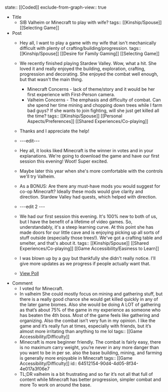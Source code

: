state:: [[Coded]]
exclude-from-graph-view:: true

- Title
  - SIB Valheim or Minecraft to play with wife?
    tags:: [[Kinship/Spouse]] [[Selecting Game]]
- Post
  - Hey all, I want to play a game with my wife that isn't mechanically difficult with plenty of crafting/building/progression.
    tags:: [[Kinship/Spouse]] [[Desire for Family Gaming]] [[Selecting Game]]
  - We recently finished playing Stardew Valley. Wow, what a hit. She loved it and really enjoyed the building, exploration, crafting, progression and decorating. She enjoyed the combat well enough, but that wasn't the main thing.

    - Minecraft Concerns - lack of theme/story and it would be her first experience with First-Person camera.
    - Valheim Concerns - The emphasis and difficulty of combat. Can she spend her time mining and chopping down trees while I farm bad guys? If she wants to join fighting, will she just get killed all the time?
      tags:: [[Kinship/Spouse]] [[Personal Aspects/Preferences]] [[Shared Experiences/Co-playing]]

  - Thanks and I appreciate the help!
  - \---edit---
  - Hey all, it looks liked Minecraft is the winner in votes and in your explanations. We're going to download the game and have our first session this evening! Woot! Super excited.
  - Maybe later this year when she's more comfortable with the controls we'll try Valheim.
  - As a BONUS: Are there any must-have mods you would suggest for co-op Minecraft? Ideally these mods would give clarity and direction. Stardew Valley had quests, which helped with direction.
  - \---edit 2 ---
  - We had our first session this evening. It's 100% new to both of us, but I have the benefit of a lifetime of video games. So, understandably, it's a steep learning curve. At this point she has made doors for our little cave and is enjoying picking up all sorts of stuff outside (especially those trees!). We've got a crafting table and smelter, and that's about it.
    tags:: [[Kinship/Spouse]] [[Shared Experiences/Co-playing]] [[Game Accessibility/Easiness to Learn]]
  - I was blown up by a guy but thankfully she didn't really notice. I'll give more updates as we progress if people actually want that.
  - [View Poll](https://www.reddit.com/poll/m5epj8)
- Comment
  - I voted for Minecraft.
  - In valheim She could mostly focus on mining and gathering stuff, but there is a really good chance she would get killed quickly in any of the later game biomes. Also she would be doing A LOT of gathering as that’s about 75% of the game in my experience as someone who has beaten the 4th boss. Most of the game feels like gathering and organizing. Also the combat isn’t very fun in my opinion. I like the game and it’s really fun at times, especially with friends, but it’s almost more irritating than anything to me lol
    tags:: [[Game Accessibility/Difficulty]]
  - Minecraft is more beginner friendly. The combat is fairly easy, there is no maximum carry weight, you’re never in any more danger than you want to be in per se. also the base building, mining, and farming is generally more enjoyable in Minecraft
    tags:: [[Game Accessibility/Difficulty]]
    id:: 64512154-90d4-4d05-8f34-4e017a3f06e7
  - TL;DR valheim is a bit frustrating and so far it’s not all that full of content while Minecraft has better progression, simpler combat and more To work on around the base.
